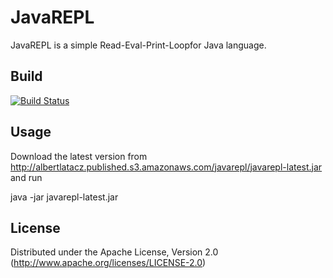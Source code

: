 # JavaREPL

JavaREPL is a simple Read-Eval-Print-Loopfor Java language.

## Build

[![Build Status](https://travis-ci.org/albertlatacz/java-repl.png?branch=master)](https://travis-ci.org/albertlatacz/java-repl)


## Usage

Download the latest version from http://albertlatacz.published.s3.amazonaws.com/javarepl/javarepl-latest.jar and run

java -jar javarepl-latest.jar

## License

Distributed under the Apache License, Version 2.0 (http://www.apache.org/licenses/LICENSE-2.0)
